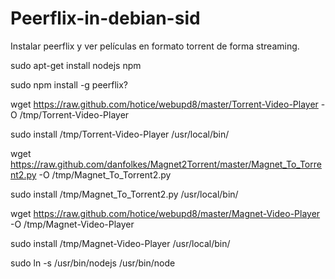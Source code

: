 # Peerflix-in-debian-sid
Instalar peerflix y ver películas en formato torrent de forma streaming.

sudo apt-get install nodejs npm


sudo npm install -g peerflix?


wget https://raw.github.com/hotice/webupd8/master/Torrent-Video-Player -O /tmp/Torrent-Video-Player


sudo install /tmp/Torrent-Video-Player /usr/local/bin/


wget https://raw.github.com/danfolkes/Magnet2Torrent/master/Magnet_To_Torrent2.py -O /tmp/Magnet_To_Torrent2.py


sudo install /tmp/Magnet_To_Torrent2.py /usr/local/bin/


wget https://raw.github.com/hotice/webupd8/master/Magnet-Video-Player -O /tmp/Magnet-Video-Player


sudo install /tmp/Magnet-Video-Player /usr/local/bin/


sudo ln -s /usr/bin/nodejs /usr/bin/node
